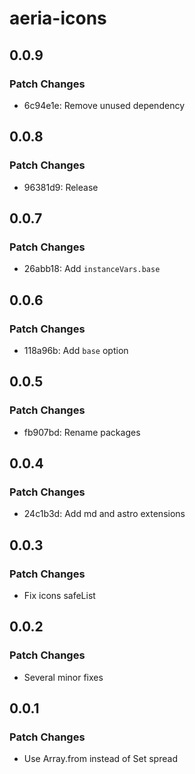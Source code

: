 # aeria-icons

## 0.0.9

### Patch Changes

- 6c94e1e: Remove unused dependency

## 0.0.8

### Patch Changes

- 96381d9: Release

## 0.0.7

### Patch Changes

- 26abb18: Add `instanceVars.base`

## 0.0.6

### Patch Changes

- 118a96b: Add `base` option

## 0.0.5

### Patch Changes

- fb907bd: Rename packages

## 0.0.4

### Patch Changes

- 24c1b3d: Add md and astro extensions

## 0.0.3

### Patch Changes

- Fix icons safeList

## 0.0.2

### Patch Changes

- Several minor fixes

## 0.0.1

### Patch Changes

- Use Array.from instead of Set spread
